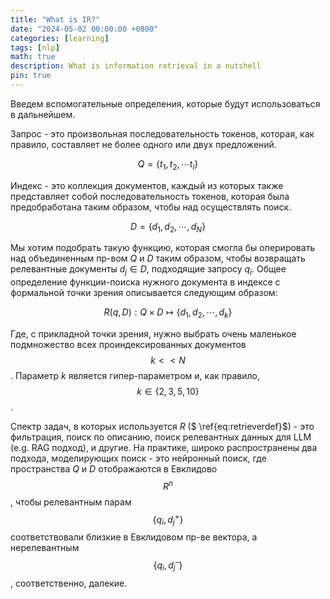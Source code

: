 ```yaml
---
title: "What is IR?"
date: "2024-05-02 00:00:00 +0800"
categories: [learning]
tags: [nlp]
math: true
description: What is information retrieval in a nutshell
pin: true
---
```


Введем вспомогательные определения, которые будут использоваться в дальнейшем.

Запрос - это произвольная последовательность токенов, которая, как правило, составляет не более одного или двух предложений.

$$
\begin{equation}
    \label{eq:querydef}
    Q=\{t_1, t_2, \cdots t_l\}
\end{equation}
$$

Индекс - это коллекция документов, каждый из которых также представляет собой последовательность токенов, которая была предобработана таким образом, чтобы над осуществлять поиск.

$$
\begin{equation}
    \label{eq:indexdef}
    D=\{d_1, d_2, \cdots, d_N\}
\end{equation}
$$

Мы хотим подобрать такую функцию, которая смогла бы оперировать над объединенным пр-вом $Q$ и $D$ таким образом, чтобы возвращать релевантные документы $d_j \in D$, подходящие запросу $q_i$. Общее определение функции-поиска нужного документа в индексе с формальной точки зрения описывается следующим образом:

$$
\begin{equation}
    \label{eq:retrieverdef}
    R(q,D):Q\times D\mapsto\{d_1, d_2, \cdots, d_k\}
\end{equation}
$$

Где, с прикладной точки зрения, нужно выбрать очень маленькое подмножество всех проиндексированных документов $$ k << N $$. Параметр $k$ является гипер-параметром и, как правило, $$ k \in \{2, 3, 5, 10\} $$.

Спектр задач, в которых используется $R$ ($ \ref{eq:retrieverdef}$) - это фильтрация, поиск по описанию, поиск релевантных данных для LLM (e.g. RAG подход), и другие. На практике, широко распространены два подхода, моделирующих поиск - это нейронный поиск, где пространства $Q$ и $D$ отображаются в Евклидово $$ R^n $$, чтобы релевантным парам $$ \{q_i, d_j^{+}\} $$ соответствовали близкие в Евклидовом пр-ве вектора, а нерелевантным $$ \{q_i, d_j^{–}\} $$​ , соответственно, далекие.
